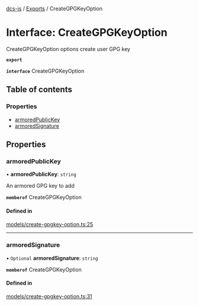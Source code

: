 [dcs-js](../README.md) / [Exports](../modules.md) / CreateGPGKeyOption

# Interface: CreateGPGKeyOption

CreateGPGKeyOption options create user GPG key

**`export`**

**`interface`** CreateGPGKeyOption

## Table of contents

### Properties

- [armoredPublicKey](CreateGPGKeyOption.md#armoredpublickey)
- [armoredSignature](CreateGPGKeyOption.md#armoredsignature)

## Properties

### <a id="armoredpublickey" name="armoredpublickey"></a> armoredPublicKey

• **armoredPublicKey**: `string`

An armored GPG key to add

**`memberof`** CreateGPGKeyOption

#### Defined in

[models/create-gpgkey-option.ts:25](https://github.com/unfoldingWord/dcs-js/blob/c677a54/models/create-gpgkey-option.ts#L25)

___

### <a id="armoredsignature" name="armoredsignature"></a> armoredSignature

• `Optional` **armoredSignature**: `string`

**`memberof`** CreateGPGKeyOption

#### Defined in

[models/create-gpgkey-option.ts:31](https://github.com/unfoldingWord/dcs-js/blob/c677a54/models/create-gpgkey-option.ts#L31)

